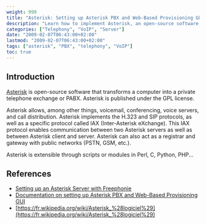 ```yaml
---
weight: 999
title: "Asterisk: Setting up Asterisk PBX and Web-Based Provisioning GUI"
description: "Learn how to implement Asterisk, an open-source software that transforms a computer into a private telephone exchange or PABX with web-based provisioning GUI."
categories: ["Telephony", "VoIP", "Server"]
date: "2009-02-07T06:43:00+02:00"
lastmod: "2009-02-07T06:43:00+02:00"
tags: ["asterisk", "PBX", "telephony", "VoIP"]
toc: true
---
```


## Introduction

[Asterisk](https://www.asterisk.org/) is open-source software that transforms a computer into a private telephone exchange or PABX. Asterisk is published under the GPL license.

Asterisk allows, among other things, voicemail, conferencing, voice servers, and call distribution. Asterisk implements the H.323 and SIP protocols, as well as a specific protocol called IAX (Inter-Asterisk eXchange). This IAX protocol enables communication between two Asterisk servers as well as between Asterisk client and server. Asterisk can also act as a registrar and gateway with public networks (PSTN, GSM, etc.).

Asterisk is extensible through scripts or modules in Perl, C, Python, PHP...

## References

- [Setting up an Asterisk Server with Freephonie](/pdf/voix-sur-ip-serveur-de-telephonie-asterisk.pdf)
- [Documentation on setting up Asterisk PBX and Web-Based Provisioning GUI](/pdf/installing_the_asterisk_pbx_and_the_asterisk_web-based_provisioning_gui.pdf)
- [https://fr.wikipedia.org/wiki/Asterisk_%28logiciel%29](https://fr.wikipedia.org/wiki/Asterisk_%28logiciel%29)
